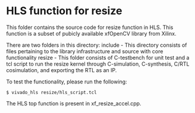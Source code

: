 # HLS function for resize

This folder contains the source code for resize function in HLS. This function is a subset of pubicly available xfOpenCV library from Xilinx.

There are two folders in this directory:
include - This directory consists of files pertaining to the library infrastructure and source with core functionality
resize - This folder consists of C-testbench for unit test and a tcl script to run the resize kernel through C-simulation, C-synthesis, C/RTL cosimulation, and exporting the RTL as an IP. 

To test the functionality, please run the following:

```
$ vivado_hls resize/hls_script.tcl
```


The HLS top function is present in xf_resize_accel.cpp. 
